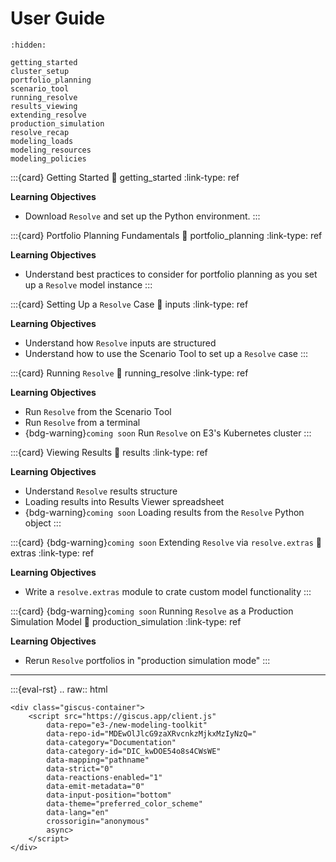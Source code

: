 # User Guide

```{toctree}
:hidden:

getting_started
cluster_setup
portfolio_planning
scenario_tool
running_resolve
results_viewing
extending_resolve
production_simulation
resolve_recap
modeling_loads
modeling_resources
modeling_policies
```

:::{card} Getting Started
:link: getting_started
:link-type: ref

**Learning Objectives**
- Download `Resolve` and set up the Python environment.
:::

:::{card} Portfolio Planning Fundamentals
:link: portfolio_planning
:link-type: ref

**Learning Objectives**
- Understand best practices to consider for portfolio planning as you set up a `Resolve` model instance
:::

:::{card} Setting Up a `Resolve` Case
:link: inputs
:link-type: ref

**Learning Objectives**
- Understand how `Resolve` inputs are structured
- Understand how to use the Scenario Tool to set up a `Resolve` case
:::

:::{card} Running `Resolve`
:link: running_resolve
:link-type: ref

**Learning Objectives**
- Run `Resolve` from the Scenario Tool
- Run `Resolve` from a terminal
- {bdg-warning}`coming soon` Run `Resolve` on E3's Kubernetes cluster
:::

:::{card} Viewing Results
:link: results
:link-type: ref

**Learning Objectives**
- Understand `Resolve` results structure
- Loading results into Results Viewer spreadsheet
- {bdg-warning}`coming soon` Loading results from the `Resolve` Python object
:::

:::{card} {bdg-warning}`coming soon` Extending `Resolve` via `resolve.extras`
:link: extras
:link-type: ref

**Learning Objectives**
- Write a `resolve.extras` module to crate custom model functionality
:::

:::{card} {bdg-warning}`coming soon` Running `Resolve` as a Production Simulation Model
:link: production_simulation
:link-type: ref

**Learning Objectives**
- Rerun `Resolve` portfolios in "production simulation mode"
:::

---

:::{eval-rst}
.. raw:: html

    <div class="giscus-container">
        <script src="https://giscus.app/client.js"
            data-repo="e3-/new-modeling-toolkit"
            data-repo-id="MDEwOlJlcG9zaXRvcnkzMjkxMzIyNzQ="
            data-category="Documentation"
            data-category-id="DIC_kwDOE54o8s4CWsWE"
            data-mapping="pathname"
            data-strict="0"
            data-reactions-enabled="1"
            data-emit-metadata="0"
            data-input-position="bottom"
            data-theme="preferred_color_scheme"
            data-lang="en"
            crossorigin="anonymous"
            async>
        </script>
    </div>
